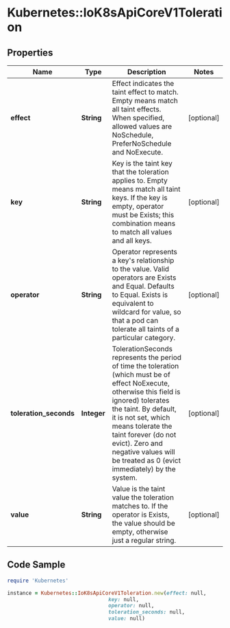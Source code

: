 # Kubernetes::IoK8sApiCoreV1Toleration

## Properties

Name | Type | Description | Notes
------------ | ------------- | ------------- | -------------
**effect** | **String** | Effect indicates the taint effect to match. Empty means match all taint effects. When specified, allowed values are NoSchedule, PreferNoSchedule and NoExecute. | [optional] 
**key** | **String** | Key is the taint key that the toleration applies to. Empty means match all taint keys. If the key is empty, operator must be Exists; this combination means to match all values and all keys. | [optional] 
**operator** | **String** | Operator represents a key&#39;s relationship to the value. Valid operators are Exists and Equal. Defaults to Equal. Exists is equivalent to wildcard for value, so that a pod can tolerate all taints of a particular category. | [optional] 
**toleration_seconds** | **Integer** | TolerationSeconds represents the period of time the toleration (which must be of effect NoExecute, otherwise this field is ignored) tolerates the taint. By default, it is not set, which means tolerate the taint forever (do not evict). Zero and negative values will be treated as 0 (evict immediately) by the system. | [optional] 
**value** | **String** | Value is the taint value the toleration matches to. If the operator is Exists, the value should be empty, otherwise just a regular string. | [optional] 

## Code Sample

```ruby
require 'Kubernetes'

instance = Kubernetes::IoK8sApiCoreV1Toleration.new(effect: null,
                                 key: null,
                                 operator: null,
                                 toleration_seconds: null,
                                 value: null)
```


